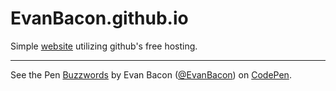 # EvanBacon.github.io
Simple <a href="https://evanbacon.github.io/" title="Boo! 👻">website</a> utilizing github's free hosting. 
<hr>

<p data-height="265" data-theme-id="0" data-slug-hash="mAPWBL" data-default-tab="js,result" data-user="EvanBacon" data-embed-version="2" class="codepen">See the Pen <a href="http://codepen.io/EvanBacon/pen/mAPWBL/">Buzzwords</a> by Evan Bacon (<a href="http://codepen.io/EvanBacon">@EvanBacon</a>) on <a href="http://codepen.io">CodePen</a>.</p>
<script async src="//assets.codepen.io/assets/embed/ei.js"></script>

